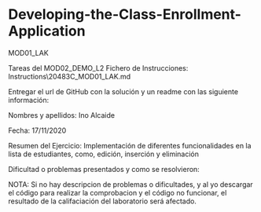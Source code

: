 # Developing-the-Class-Enrollment-Application
MOD01_LAK

Tareas del MOD02_DEMO_L2 Fichero de Instrucciones: Instructions\20483C_MOD01_LAK.md

Entregar el url de GitHub con la solución y un readme con las siguiente información:

Nombres y apellidos: Ino Alcaide

Fecha: 17/11/2020

Resumen del Ejercicio: Implementación de diferentes funcionalidades en la lista de estudiantes, como, edición, inserción y eliminación

Dificultad o problemas presentados y como se resolvieron:

NOTA: Si no hay descripcion de problemas o dificultades, y al yo descargar el código para realizar la comprobacion y el código no funcionar, el resultado de la califaciación del laboratorio será afectado.
